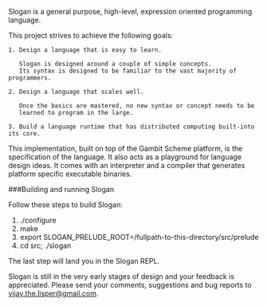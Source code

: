 Slogan is a general purpose, high-level, expression oriented programming language.

This project strives to achieve the following goals:

    1. Design a language that is easy to learn. 

       Slogan is designed around a couple of simple concepts.
       Its syntax is designed to be familiar to the vast majority of programmers.

    2. Design a language that scales well. 

       Once the basics are mastered, no new syntax or concept needs to be 
       learned to program in the large.

    3. Build a language runtime that has distributed computing built-into its core.

This implementation, built on top of the Gambit Scheme platform, is the specification of the language.
It also acts as a playground for language design ideas. It comes with an interpreter and a compiler that 
generates platform specific executable binaries.

###Building and running Slogan

Follow these steps to build Slogan:

  1. ./configure
  2. make
  3. export SLOGAN_PRELUDE_ROOT=/fullpath-to-this-directory/src/prelude
  4. cd src; ./slogan

The last step will land you in the Slogan REPL.

Slogan is still in the very early stages of design and your feedback is appreciated.
Please send your comments, suggestions and bug reports to vijay.the.lisper@gmail.com.